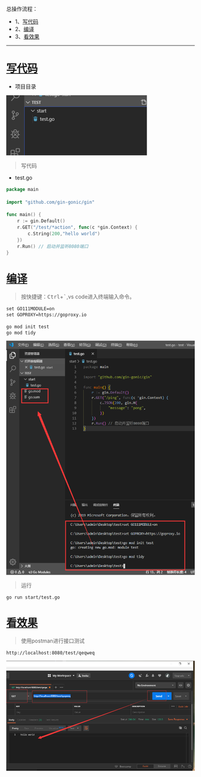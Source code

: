 总操作流程：
- 1、[写代码](#go-01)
- 2、[编译](#go-02)
- 3、[看效果](#go-03)

***

# <a name="go-01" href="#" >写代码</a>

- 项目目录

![](image/1-1.png)

> 写代码

- test.go

```go
package main

import "github.com/gin-gonic/gin"

func main() {
	r := gin.Default() 
	r.GET("/test/*action", func(c *gin.Context) {
		c.String(200,"hello world")
	})
	r.Run() // 启动并监听8080端口
}
```

# <a name="go-02" href="#" >编译</a>

> 按快捷键：<kbd>Ctrl</kbd>+<kbd>`</kbd>,vs code进入终端输入命令。

```shell
set GO111MODULE=on
set GOPROXY=https://goproxy.io

go mod init test
go mod tidy

```

![](image/1-2.png)

> 运行

```shell
go run start/test.go
```

# <a name="go-03" href="#" >看效果</a>

> 使用postman进行接口测试

```shell
http://localhost:8080/test/qeqweq
```

![](image/5-1.png)